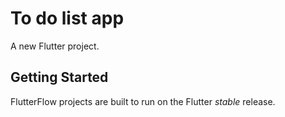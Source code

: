 # To do list app

A new Flutter project.

## Getting Started

FlutterFlow projects are built to run on the Flutter _stable_ release.
